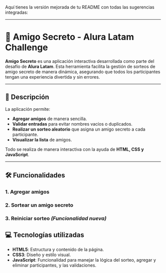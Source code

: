 Aquí tienes la versión mejorada de tu README con todas las sugerencias integradas:  

---  

# 🎉 Amigo Secreto - Alura Latam Challenge  

**Amigo Secreto** es una aplicación interactiva desarrollada como parte del desafío de **Alura Latam**. Esta herramienta facilita la gestión de sorteos de amigo secreto de manera dinámica, asegurando que todos los participantes tengan una experiencia divertida y sin errores.  

---  

## 🚀 Descripción  

La aplicación permite:  

- **Agregar amigos** de manera sencilla.  
- **Validar entradas** para evitar nombres vacíos o duplicados.  
- **Realizar un sorteo aleatorio** que asigna un amigo secreto a cada participante.  
- **Visualizar la lista** de amigos.  

Todo se realiza de manera interactiva con la ayuda de **HTML, CSS y JavaScript**.  

---  

## 🛠️ Funcionalidades  

### 1. **Agregar amigos**  
 
### 2. **Sortear un amigo secreto**  
 
### 3. **Reiniciar sorteo** *(Funcionalidad nueva)*  
 


## 💻 Tecnologías utilizadas  

- **HTML5**: Estructura y contenido de la página.  
- **CSS3**: Diseño y estilo visual.  
- **JavaScript**: Funcionalidad para manejar la lógica del sorteo, agregar y eliminar participantes, y las validaciones.  

